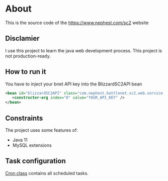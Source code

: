 # About
This is the source code of the https://www.nephest.com/sc2 website
## Disclamier
I use this project to learn the java web development process. This project is not production-ready.
## How to run it
You have to inject your bnet API key into the BlizzardSC2API bean
```xml
<bean id="blizzardSC2API" class="com.nephest.battlenet.sc2.web.service.blizzard.BlizzardSC2API">
   <constructor-arg index="0" value="YOUR_API_KEY" />
</bean>
```
## Constraints
The project uses some features of:
* Java 11
* MySQL extensions

## Task configuration
[Cron class](src/main/java/com/nephest/battlenet/sc2/config/Cron.java) contains all scheduled tasks.
